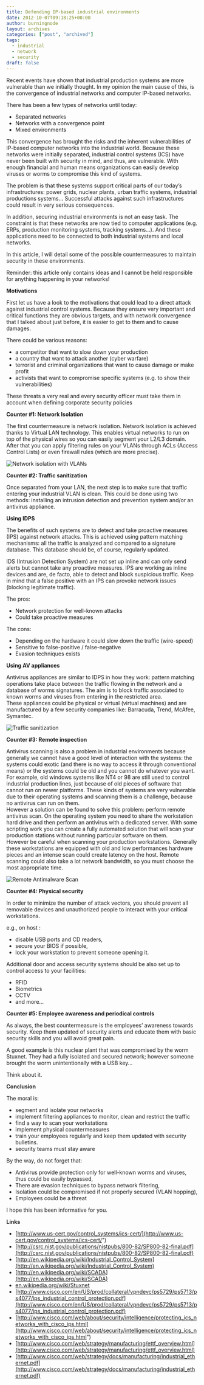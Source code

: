 ```yaml
---
title: Defending IP-based industrial environments
date: 2012-10-07T09:18:25+00:00
author: burningnode
layout: archives
categories: ["post", "archived"]
tags:
  - industrial
  - network
  - security
draft: false
---
```

Recent events have shown that industrial production systems are more vulnerable than we initially thought. In my opinion the main cause of this, is the convergence of industrial networks and computer IP-based networks.

There has been a few types of networks until today:  
- Separated networks  
- Networks with a convergence point  
- Mixed environments

This convergence has brought the risks and the inherent vulnerabilities of IP-based computer networks into the industrial world. Because these networks were initially separated, industrial control systems (ICS) have never been built with security in mind, and thus, are vulnerable. With enough financial and human means organizations can easily develop viruses or worms to compromise this kind of systems.

The problem is that these systems support critical parts of our today&#8217;s infrastructures: power grids, nuclear plants, urban traffic systems, industrial productions systems&#8230; Successful attacks against such infrastructures could result in very serious consequences.

In addition, securing industrial environments is not an easy task. The constraint is that these networks are now tied to computer applications (e.g. ERPs, production monitoring systems, tracking systems&#8230;). And these applications need to be connected to both industrial systems and local networks.

In this article, I will detail some of the possible countermeasures to maintain security in these environments.

Reminder: this article only contains ideas and I cannot be held responsible for anything happening in your networks!

**Motivations**

First let us have a look to the motivations that could lead to a direct attack against industrial control systems. Because they ensure very important and critical functions they are obvious targets, and with network convergence that I talked about just before, it is easier to get to them and to cause damages.

There could be various reasons:  
- a competitor that want to slow down your production  
- a country that want to attack another (cyber warfare)  
- terrorist and criminal organizations that want to cause damage or make profit  
- activists that want to compromise specific systems (e.g. to show their vulnerabilities)

These threats a very real and every security officer must take them in account when defining corporate security policies

**Counter #1: Network Isolation**

The first countermeasure is network isolation. Network isolation is achieved thanks to Virtual LAN technology. This enables virtual networks to run on top of the physical wires so you can easily segment your L2/L3 domain. After that you can apply filtering rules on your VLANs through ACLs (Access Control Lists) or even firewall rules (which are more precise).

![Network isolation with VLANs](/vlans.jpg)

**Counter #2: Traffic sanitization**

Once separated from your LAN, the next step is to make sure that traffic entering your industrial VLAN is clean. This could be done using two methods: installing an intrusion detection and prevention system and/or an antivirus appliance.

**Using IDPS**

The benefits of such systems are to detect and take proactive measures (IPS) against network attacks. This is achieved using pattern matching mechanisms: all the traffic is analyzed and compared to a signature database. This database should be, of course, regularly updated.

IDS (Intrusion Detection System) are not set up inline and can only send alerts but cannot take any proactive measures. IPS are working as inline devices and are, de facto, able to detect and block suspicious traffic. Keep in mind that a false positive with an IPS can provoke network issues (blocking legitimate traffic).

The pros:  
- Network protection for well-known attacks  
- Could take proactive measures

The cons:  
- Depending on the hardware it could slow down the traffic (wire-speed)  
- Sensitive to false-positive / false-negative  
- Evasion techniques exists

**Using AV appliances**

Antivirus appliances are similar to IDPS in how they work: pattern matching operations take place between the traffic flowing in the network and a database of worms signatures. The aim is to block traffic associated to known worms and viruses from entering in the restricted area.  
These appliances could be physical or virtual (virtual machines) and are manufactured by a few security companies like: Barracuda, Trend, McAfee, Symantec.

![Traffic sanitization](/traffic-sanitization.jpg)

**Counter #3: Remote inspection**

Antivirus scanning is also a problem in industrial environments because generally we cannot have a good level of interaction with the systems: the systems could exotic (and there is no way to access it through conventional means) or the systems could be old and you cannot do whatever you want. For example, old windows systems like NT4 or 98 are still used to control industrial production lines, just because of old pieces of software that cannot run on newer platforms. These kinds of systems are very vulnerable due to their operating systems and scanning them is a challenge, because no antivirus can run on them.  
However a solution can be found to solve this problem: perform remote antivirus scan. On the operating system you need to share the workstation hard drive and then perform an antivirus with a dedicated server. With some scripting work you can create a fully automated solution that will scan your production stations without running particular software on them.  
However be careful when scanning your production workstations. Generally these workstations are equipped with old and low performances hardware pieces and an intense scan could create latency on the host. Remote scanning could also take a lot network bandwidth, so you must choose the most appropriate time.

![Remote Antimalware Scan](/remote-scan.jpg)

**Counter #4: Physical security**

In order to minimize the number of attack vectors, you should prevent all removable devices and unauthorized people to interact with your critical workstations.

e.g., on host :  
- disable USB ports and CD readers,  
- secure your BIOS if possible,  
- lock your workstation to prevent someone opening it.

Additional door and access security systems should be also set up to control access to your facilities:  
- RFID  
- Biometrics  
- CCTV  
- and more...

**Counter #5: Employee awareness and periodical controls**

As always, the best countermeasure is the employees&#8217; awareness towards security. Keep them updated of security alerts and educate them with basic security skills and you will avoid great pain.

A good example is this nuclear plant that was compromised by the worm Stuxnet. They had a fully isolated and secured network; however someone brought the worm unintentionally with a USB key&#8230;

Think about it.

**Conclusion**

The moral is:  
- segment and isolate your networks
- implement filtering appliances to monitor, clean and restrict the traffic  
- find a way to scan your workstations  
- implement physical countermeasures  
- train your employees regularly and keep them updated with security bulletins.  
- security teams must stay aware

By the way, do not forget that:  
- Antivirus provide protection only for well-known worms and viruses, thus could be easily bypassed,  
- There are evasion techniques to bypass network filtering,  
- Isolation could be compromised if not properly secured (VLAN hopping),  
- Employees could be a threat

I hope this has been informative for you.

**Links**

- [http://www.us-cert.gov/control_systems/ics-cert/](http://www.us-cert.gov/control_systems/ics-cert/")
- [http://csrc.nist.gov/publications/nistpubs/800-82/SP800-82-final.pdf](http://csrc.nist.gov/publications/nistpubs/800-82/SP800-82-final.pdf) 
- [http://en.wikipedia.org/wiki/Industrial_Control_System](http://en.wikipedia.org/wiki/Industrial_Control_System)
- [http://en.wikipedia.org/wiki/SCADA](http://en.wikipedia.org/wiki/SCADA)
- [en.wikipedia.org/wiki/Stuxnet](http://en.wikipedia.org/wiki/Stuxnet)
- [http://www.cisco.com/en/US/prod/collateral/vpndevc/ps5729/ps5713/ps4077/ips_industrial_control_protection.pdf](http://www.cisco.com/en/US/prod/collateral/vpndevc/ps5729/ps5713/ps4077/ips_industrial_control_protection.pdf)
- [http://www.cisco.com/web/about/security/intelligence/protecting_ics_networks_with_cisco_ips.html](http://www.cisco.com/web/about/security/intelligence/protecting_ics_networks_with_cisco_ips.html")  
- [http://www.cisco.com/web/strategy/manufacturing/ettf_overview.html](http://www.cisco.com/web/strategy/manufacturing/ettf_overview.html)
- [http://www.cisco.com/web/strategy/docs/manufacturing/industrial_ethernet.pdf](http://www.cisco.com/web/strategy/docs/manufacturing/industrial_ethernet.pdf)
